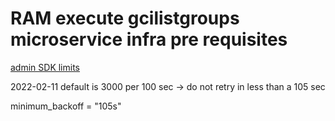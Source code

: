 # RAM execute gcilistgroups microservice infra pre requisites

[admin SDK limits](https://developers.google.com/admin-sdk/directory/v1/limits)

2022-02-11 default is 3000 per 100 sec -> do not retry in less than a 105 sec

minimum_backoff = "105s"
